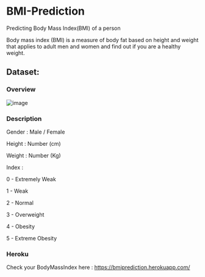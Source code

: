 # BMI-Prediction
Predicting Body Mass Index(BMI) of a person

Body mass index (BMI) is a measure of body fat based on height and weight that applies to adult men and women and find out if you are a healthy weight.

## Dataset:
### Overview
![image](https://user-images.githubusercontent.com/36665975/49426282-228c3780-f7c6-11e8-947d-8314e7116544.png)

### Description
Gender : Male / Female

Height : Number (cm)

Weight : Number (Kg)

Index :

0 - Extremely Weak

1 - Weak

2 - Normal

3 - Overweight

4 - Obesity

5 - Extreme Obesity

### Heroku 

Check your BodyMassIndex here : https://bmiprediction.herokuapp.com/
